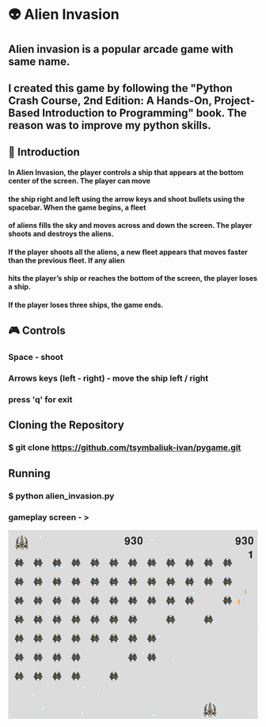 # 👽 Alien Invasion

## Alien invasion is a popular arcade game with same name.
## I created this game by following the "Python Crash Course, 2nd Edition: A Hands-On, Project-Based Introduction to Programming" book. The reason was to improve my python skills.

## 🚀 Introduction

#### In Alien Invasion, the player controls a ship that appears at the bottom center of the screen. The player can move
#### the ship right and left using the arrow keys and shoot bullets using the spacebar. When the game begins, a fleet 
#### of aliens fills the sky and moves across and down the screen. The player shoots and destroys the aliens. 
#### If the player shoots all the aliens, a new fleet appears that moves faster than the previous fleet. If any alien 
#### hits the player’s ship or reaches the bottom of the screen, the player loses a ship. 
#### If the player loses three ships, the game ends.

## 🎮 Controls

### Space - shoot
### Arrows keys (left - right) - move the ship left / right
### press 'q' for exit

## Cloning the Repository
### $ git clone https://github.com/tsymbaliuk-ivan/pygame.git
## Running
### $ python alien_invasion.py
### gameplay screen - >
![image](images/game_play_screen.png)
